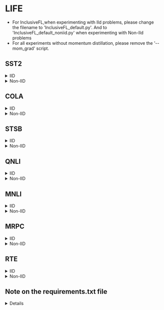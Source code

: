 # LIFE
- For InclusiveFL,when experimenting with IId problems, please change the filename to 'InclusiveFL_default.py'. And to 'InclusiveFL_default_noniid.py' when experimenting with Non-IId problems
- For all experiments without momentum distillation, please remove the '--mom_grad' script.
## SST2
<details>
  <summary>IID </summary>
  <pre><code>python LIFE.py --model_name_or_path roberta-base --task_name sst2 --local_cls --local_one --local_pooler --mom_grad --mom_beta 0.2 --log_round 5 --portion 1 1 1 --pick_percentage 0.1 --rounds 100  --strategy split --leader_epoch 5 --num_users 1000 --seed 1762505000
  </code></pre>
  <p> The link to the results of the experiment: </p>
  <ul>
    <li><a href="./output_diff_datasets/LIFE_sst2_accuracy(9_9_9).csv">IID(1:1:1) result</a></li>
    <p> For IID(19:6:1) please modify '--group 19 6 1' </p>
    <li><a href="./output_diff_datasets/LIFE_sst2_accuracy(19_6_1).csv">IID(19:6:1) result</a></li>
  </ul>
</details>

<details>
  <summary>Non-IID</summary>
  <pre><code>python LIFE_noniid.py --model_name_or_path roberta-base --task_name sst2 --local_cls --local_one --local_pooler --mom_grad --mom_beta 0.2 --log_round 5 --portion 5 3 2 --pick_percentage 0.1 --rounds 100 --strategy split --sample_ratio 0.027 --leader_epoch 5 --num_users 1000 --manual_distribution --seed 1762505000
  </code></pre>
  <p> The link to the results of the experiment: </p>
  <ul>
    <li><a href="./output_diff_datasets/LIFE_sst2_accuracy_noniid.csv">Non-IID result</a></li>
  </ul>
</details>


## COLA
<details>
  <summary>IID </summary>
  <pre><code>python LIFE.py --model_name_or_path roberta-base --task_name cola --local_cls --local_one --local_pooler --mom_grad --mom_beta 0.2 --log_round 5 --portion 1 1 1 --group_proportions 0.33 0.33 0.33 --group 9 9 9 --pick_percentage 0.1 --rounds 100 --strategy split --sample_ratio 0.027 --leader_epoch 5 --num_users 100 --seed 3829044447
  </code></pre>
  <p> The link to the results of the experiment: </p>
  <ul>
    <li><a href="./output_diff_datasets/LIFE_cola_matthews_correlation(9_9_9).csv">IID(1:1:1) result</a></li>
    <p> For IID(19:6:1) please modify '--group 19 6 1' </p>
    <li><a href="./output_diff_datasets/LIFE_cola_matthews_correlation(19_6_1).csv">IID(19:6:1) result</a></li>
  </ul>
</details>

<details>
  <summary>Non-IID</summary>
  <pre><code>python LIFE_noiid.py --model_name_or_path roberta-base --task_name cola --local_cls --local_one --local_pooler --mom_grad --mom_beta 0.2 --log_round 5 --portion 5 3 2  --pick_percentage 0.1 --rounds 100 --strategy split --sample_ratio 0.027 --leader_epoch 5 --num_users 100 --manual_distribution --seed 3829044447
  </code></pre>
  <p> The link to the results of the experiment: </p>
  <ul>
    <li><a href="./output_diff_datasets/LIFE_cola_matthews_correlation_noniid.csv">Non-IID result</a></li>
  </ul>
</details>



## STSB
<details>
  <summary>IID</summary>
  <pre><code>python LIFE.py --model_name_or_path roberta-base --task_name stsb --local_cls --local_one --local_pooler --mom_grad --mom_beta 0.2 --log_round 5 --portion 1 1 1 --group 9 9 9 --group_proportions 0.33 0.33 0.33 --pick_percentage 0.1 --rounds 100 --strategy split --sample_ratio 0.27 --leader_epoch 5 --num_users 100
  </code></pre>
  <ul>
    <li><a href="./output_diff_datasets/LIFE_stsb_pearson(9_9_9).csv">IID(1:1:1) result (Pearson)</a></li>
    <li><a href="./output_diff_datasets/LIFE_stsb_spearmanr(9_9_9).csv">IID(1:1:1) result (Spearman)</a></li>
    <p> For IID(19:6:1) please modify '--group 19 6 1' </p>
    <li><a href="./output_diff_datasets/LIFE_stsb_pearson(19_6_1).csv">IID(19:6:1) result (Pearson)</a></li>
    <li><a href="./output_diff_datasets/LIFE_stsb_spearmanr(19_6_1).csv">IID(19:6:1) result (Spearman)</a></li>
  </ul>
</details>

<details>
  <summary>Non-IID</summary>
  <pre><code>python LIFE_noniid.py --model_name_or_path roberta-base --task_name stsb --local_cls --local_one --local_pooler --mom_grad --mom_beta 0.2 --log_round 5 --portion 1 1 1 --group 9 9 9 --group_proportions 0.2 0.3 0.5 --pick_percentage 0.1 --rounds 100 --strategy split --sample_ratio 0.27 --leader_epoch 5 --num_users 100 --manual_distribution
  </code></pre>
  <p> The link to the results of the experiment: </p>
  <ul>
    <li><a href="./output_diff_datasets/LIFE_stsb_pearson_noniid.csv">Non-IID result (Pearson)</a></li>
    <li><a href="./output_diff_datasets/LIFE_stsb_spearmanr_noniid.csv">Non-IID result (Spearman)</a></li>
  </ul>
</details>

## QNLI
<details>
  <summary>IID</summary>
  <pre><code>python LIFE.py --model_name_or_path roberta-base --task_name qnli --local_cls --local_one --local_pooler --mom_grad --mom_beta 0.2 --log_round 5 --portion 1 1 1 --pick_percentage 0.1 --rounds 100 --strategy split --sample_ratio 0.027 --leader_epoch 5 --num_users 1000 --seed 2512399976
  </code></pre>
  <p> The link to the results of the experiment: </p>
  <ul>
    <li><a href="./output_diff_datasets/LIFE_qnli_accuracy(9_9_9).csv">IID(1:1:1) result</a></li>
    <p> For IID(19:6:1) please modify '--group 19 6 1' </p>
    <li><a href="./output_diff_datasets/LIFE_qnli_accuracy(19_6_1).csv">IID(19:6:1) result</a></li>
  </ul>
</details>



<details>
  <summary>Non-IID</summary>
  <pre><code>python LIFE_noniid.py --model_name_or_path roberta-base --task_name qnli --local_cls --local_one --local_pooler --mom_grad --mom_beta 0.2 --log_round 5 --portion 5 3 2 --pick_percentage 0.1 --rounds 100 --strategy split --sample_ratio 0.027 --leader_epoch 5 --num_users 1000 --seed 2512399976 --manual_distribution
  </code></pre>
  <p> The link to the results of the experiment: </p>
  <ul>
    <li><a href="./output_diff_datasets/LIFE_qnli_accuracy_noniid.csv">Non-IID result</a></li>
  </ul>
</details>


## MNLI
<details>
  <summary>IID</summary>
  <pre><code>python LIFE.py --model_name_or_path roberta-base --task_name mnli --local_cls --local_one --local_pooler --mom_grad --mom_beta 0.2 --log_round 5 --portion 1 1 1 --pick_percentage 0.1 --rounds 100 --strategy split --sample_ratio 0.0027 --leader_epoch 5 --num_users 10000 --per_device_eval_batch_size 32 --per_device_train_batch_size 32 --seed 3301259171
  </code></pre>
  <p> The link to the results of the experiment: </p>
  <ul>
    <li><a href="./output_diff_datasets/LIFE_mnli_accuracy(9_9_9).csv">IID(1:1:1) result</a></li>
    <p> For IID(19:6:1) please modify '--group 19 6 1' </p>
    <li><a href="./output_diff_datasets/LIFE_mnli_accuracy(19_6_1).csv">IID(19:6:1) result</a></li>
  </ul>
</details>

<details>
  <summary>Non-IID</summary>
  <pre><code>python LIFE_noniid.py --model_name_or_path roberta-base --task_name mnli --local_cls --local_one --local_pooler --mom_grad --mom_beta 0.2 --log_round 5 --portion 5 3 2 --pick_percentage 0.1 --rounds 100 --strategy split --sample_ratio 0.0027 --leader_epoch 5 --num_users 10000 --per_device_eval_batch_size 32 --per_device_train_batch_size 32 --seed 3301259171 --manual_distribution
  </code></pre>
  <p> The link to the results of the experiment: </p>
  <ul>
    <li><a href="./output_diff_datasets/LIFE_mnli_accuracy_noniid.csv">Non-IID result</a></li>
  </ul>
</details>



## MRPC
<details>
  <summary>IID</summary>
  <pre><code>python LIFE.py --model_name_or_path roberta-base --task_name mrpc --local_cls --local_one --local_pooler --mom_grad --mom_beta 0.2 --log_round 5 --portion 1 1 1 --pick_percentage 0.1 --rounds 100 --strategy split --sample_ratio 0.27 --leader_epoch 5 --num_users 100 --seed 1046058099
  </code></pre>
  <p> The link to the results of the experiment: </p>
  <ul>
    <li><a href="./output_diff_datasets/LIFE_mrpc_accuracy(9_9_9).csv">IID(1:1:1) result</a></li>
    <p> For IID(19:6:1) please modify '--group 19 6 1' </p>
    <li><a href="./output_diff_datasets/LIFE_mrpc_accuracy(19_6_1).csv">IID(19:6:1) result</a></li>
  </ul>
</details>

<details>
  <summary>Non-IID</summary>
  <pre><code>python LIFE_noniid.py --model_name_or_path roberta-base --task_name mrpc --local_cls --local_one --local_pooler --mom_grad --mom_beta 0.2 --log_round 5 --portion 5 3 2 --pick_percentage 0.1 --rounds 100 --strategy split --sample_ratio 0.27 --leader_epoch 5 --num_users 100 --manual_distribution --seed 1046058099
  </code></pre>
  <p> The link to the results of the experiment: </p>
  <ul>
    <li><a href="./output_diff_datasets/LIFE_mrpc_accuracy_noniid.csv">Non-IID result</a></li>
  </ul>
</details>



## RTE
<details>
  <summary>IID</summary>
  <pre><code>python LIFE.py --model_name_or_path roberta-base --task_name rte --local_cls --local_one --local_pooler --mom_grad --mom_beta 0.2 --log_round 5 --portion 1 1 1 --pick_percentage 0.1 --rounds 100 --strategy split --sample_ratio 0.27 --leader_epoch 5 --num_users 100 --seed 1661086535
  </code></pre>
  <p> The link to the results of the experiment: </p>
  <ul>
    <li><a href="./output_diff_datasets/LIFE_rte_accuracy(9_9_9).csv">IID(1:1:1) result</a></li>
    <p> For IID(19:6:1) please modify '--group 19 6 1' </p>
    <li><a href="./output_diff_datasets/LIFE_rte_accuracy(19_6_1).csv">IID(19:6:1) result</a></li>
  </ul>
</details>

<details>
  <summary>Non-IID</summary>
  <pre><code>python LIFE_noniid.py --model_name_or_path roberta-base --task_name rte --local_cls --local_one --local_pooler --mom_grad --mom_beta 0.2 --log_round 5 --portion 5 3 2 --pick_percentage 0.1 --rounds 100 --strategy split --sample_ratio 0.27 --leader_epoch 5 --num_users 100 --manual_distribution  --seed 1661086535
  </code></pre>
  <p> The link to the results of the experiment: </p>
  <ul>
    <li><a href="./output_diff_datasets/LIFE_rte_accuracy_noniid.csv">Non-IID result</a></li>
  </ul>
</details>


## Note on the requirements.txt file
<details>
  The requirements.txt file is generated using Google Colab.

  The necessary libraries are as follows: argparse, logging, pandas, matplotlib, torch, datasets, tqdm, transformers, accelerate, huggingface_hub.

  If you are running experiments on Google Colab, you need to ensure that the 'accelerate' and 'datasets' libraries are installed. You can do this by running the following commands in a Colab cell '!pip install accelerate datasets'
  
</details>
